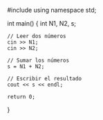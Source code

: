 #include <iostream>
using namespace std;

int main() {
    int N1, N2, s;

    // Leer dos números
    cin >> N1;
    cin >> N2;

    // Sumar los números
    s = N1 + N2;

    // Escribir el resultado
    cout << s << endl;

    return 0;
}
